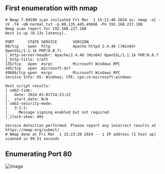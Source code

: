 ## First enumeration with nmap 

```shell
# Nmap 7.94SVN scan initiated Fri Mar  1 15:21:40 2024 as: nmap -sC -sV -T4 -oN normal.txt -p 80,135,445,49666 -Pn 192.168.227.188
Nmap scan report for 192.168.227.188
Host is up (0.13s latency).

PORT      STATE SERVICE       VERSION
80/tcp    open  http          Apache httpd 2.4.48 ((Win64) OpenSSL/1.1.1k PHP/8.0.7)
|_http-server-header: Apache/2.4.48 (Win64) OpenSSL/1.1.1k PHP/8.0.7
|_http-title: Craft
135/tcp   open  msrpc         Microsoft Windows RPC
445/tcp   open  microsoft-ds?
49666/tcp open  msrpc         Microsoft Windows RPC
Service Info: OS: Windows; CPE: cpe:/o:microsoft:windows

Host script results:
| smb2-time: 
|   date: 2024-03-01T14:23:22
|_  start_date: N/A
| smb2-security-mode: 
|   3:1:1: 
|_    Message signing enabled but not required
|_clock-skew: 40s

Service detection performed. Please report any incorrect results at https://nmap.org/submit/ .
# Nmap done at Fri Mar  1 15:23:20 2024 -- 1 IP address (1 host up) scanned in 99.51 seconds
```

## Enumerating Port 80

![image](https://github.com/n16hth4wk07/n16hth4wk07.github.io/assets/87468669/ca04a717-bf45-4c93-8020-108b0460bc10)



